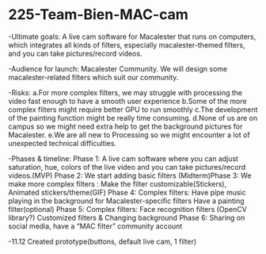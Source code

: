 # 225-Team-Bien-MAC-cam


-Ultimate goals:  A live cam software  for Macalester that runs on computers, which integrates all kinds of filters, especially macalester-themed filters, and you can take pictures/record videos.

-Audience for launch: Macalester Community. We will design some macalester-related filters which suit our community. 

-Risks: 
a.For more complex filters, we may struggle with processing the video fast enough to have a smooth user experience
b.Some of the more complex filters might require better GPU to run smoothly
c.The development of the painting function might be really time consuming. 
d.None of us are on campus so we might need extra help to get the background pictures for Macalester.
e.We are all new to Processing so we might encounter a lot of unexpected technical difficulties.

-Phases & timeline: 
Phase 1: A live cam software where you can adjust saturation, hue, colors of the live video and you can take pictures/record videos.(MVP)
Phase 2: We start adding basic filters
(Midterm)Phase 3: We make more complex filters : 
Make the filter customizable(Stickers),
Animated stickers/theme(GIF)
Phase 4: Complex filters: 
 Have pipe music playing in the background for Macalester-specific filters 
 Have a painting filter(optional)
Phase 5:  Complex filters:
Face recognition filters (OpenCV library?)
Customized filters & Changing background
Phase 6: Sharing on social media, have a “MAC filter” community account


-11.12
Created prototype(buttons, default live cam, 1 filter)




